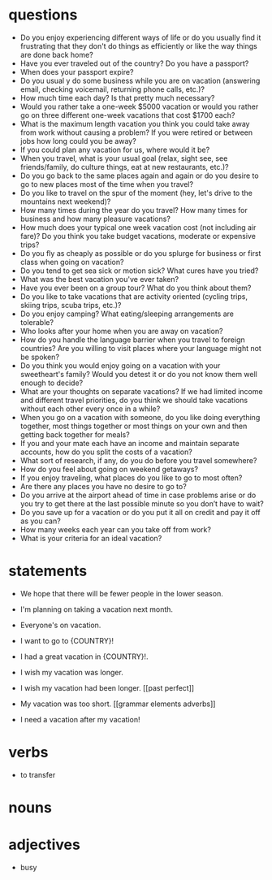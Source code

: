 # questions 

- Do you enjoy experiencing different ways of life or do you usually find it frustrating that they don't do things as efficiently or like the way things are done back home?
- Have you ever traveled out of the country? Do you have a passport?
- When does your passport expire?
- Do you usual y do some business while you are on vacation (answering email, checking voicemail, returning phone calls, etc.)?
- How much time each day? Is that pretty much necessary?
- Would you rather take a one-week $5000 vacation or would you rather go on three different one-week vacations that cost $1700 each?
- What is the maximum length vacation you think you could take away from work without causing a problem? If you were retired or between jobs how long could you be away?
- If you could plan any vacation for us, where would it be?
- When you travel, what is your usual goal (relax, sight see, see friends/family, do culture things, eat at new restaurants, etc.)?
- Do you go back to the same places again and again or do you desire to go to new places most of the time when you travel?
- Do you like to travel on the spur of the moment (hey, let's drive to the mountains next weekend)?
- How many times during the year do you travel? How many times for business and how many pleasure vacations?
- How much does your typical one week vacation cost (not including air fare)? Do you think you take budget vacations, moderate or expensive trips?
- Do you fly as cheaply as possible or do you splurge for business or first class when going on vacation?
- Do you tend to get sea sick or motion sick? What cures have you tried?
- What was the best vacation you've ever taken?
- Have you ever been on a group tour? What do you think about them?
- Do you like to take vacations that are activity oriented (cycling trips, skiing trips, scuba trips, etc.)?
- Do you enjoy camping? What eating/sleeping arrangements are tolerable?
- Who looks after your home when you are away on vacation?
- How do you handle the language barrier when you travel to foreign countries? Are you willing to visit places where your language might not be spoken?
- Do you think you would enjoy going on a vacation with your sweetheart's family? Would you detest it or do you not know them well enough to decide?
- What are your thoughts on separate vacations? If we had limited income and different travel priorities, do you think we should take vacations without each other every once in a while?
- When you go on a vacation with someone, do you like doing everything together, most things together or most things on your own and then getting back together for meals?
- If you and your mate each have an income and maintain separate accounts, how do you split the costs of a vacation?
- What sort of research, if any, do you do before you travel somewhere?
- How do you feel about going on weekend getaways?
- If you enjoy traveling, what places do you like to go to most often?
- Are there any places you have no desire to go to?
- Do you arrive at the airport ahead of time in case problems arise or do you try to get there at the last possible minute so you don’t have to wait?
- Do you save up for a vacation or do you put it all on credit and pay it off as you can?
- How many weeks each year can you take off from work?
- What is your criteria for an ideal vacation?

# statements
- We hope that there will be fewer people in the lower season.
- I'm planning on taking a vacation next month.

- Everyone's on vacation.

- I want to go to {COUNTRY}!

- I had a great vacation in {COUNTRY}!.

- I wish my vacation was longer.
- I wish my vacation had been longer. [[past perfect]]

- My vacation was too short. [[grammar elements adverbs]]

- I need a vacation after my vacation!



# verbs
- to transfer

# nouns

# adjectives
- busy